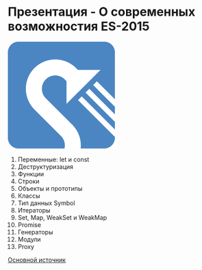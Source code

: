 # Презентация - О современных возможностия ES-2015

<img src="pictures/logo.png" width="250" alt="Shower logo">



1. Переменные: let и const
2. Деструктуризация
3. Функции
4. Строки
5. Объекты и прототипы
6. Классы
7. Тип данных Symbol
8. Итераторы
10. Set, Map, WeakSet и WeakMap
11. Promise
12. Генераторы
13. Модули
14. Proxy

[Основной источник](https://learn.javascript.ru/es-modern)